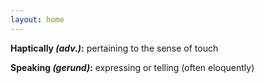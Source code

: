 ```yaml
---
layout: home
---
```


**Haptically *(adv.)*:** pertaining to the sense of touch

**Speaking *(gerund)*:** expressing or telling (often eloquently)
